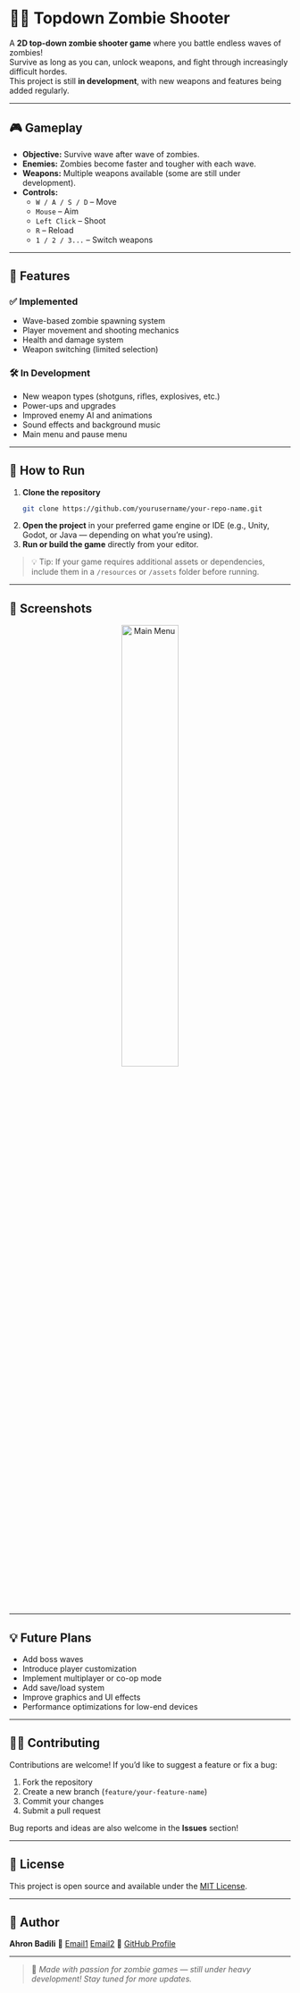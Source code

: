 
# 🧟‍♂️ Topdown Zombie Shooter

A **2D top-down zombie shooter game** where you battle endless waves of zombies!  
Survive as long as you can, unlock weapons, and fight through increasingly difficult hordes.  
This project is still **in development**, with new weapons and features being added regularly.

---

## 🎮 Gameplay

- **Objective:** Survive wave after wave of zombies.  
- **Enemies:** Zombies become faster and tougher with each wave.  
- **Weapons:** Multiple weapons available (some are still under development).  
- **Controls:**  
  - `W / A / S / D` – Move  
  - `Mouse` – Aim  
  - `Left Click` – Shoot  
  - `R` – Reload  
  - `1 / 2 / 3...` – Switch weapons  

---

## 🧰 Features

### ✅ Implemented
- Wave-based zombie spawning system  
- Player movement and shooting mechanics  
- Health and damage system  
- Weapon switching (limited selection)

### 🛠️ In Development
- New weapon types (shotguns, rifles, explosives, etc.)  
- Power-ups and upgrades  
- Improved enemy AI and animations  
- Sound effects and background music  
- Main menu and pause menu  

---

## 🚀 How to Run

1. **Clone the repository**
   ```bash
   git clone https://github.com/yourusername/your-repo-name.git


2. **Open the project** in your preferred game engine or IDE
   (e.g., Unity, Godot, or Java — depending on what you’re using).
3. **Run or build the game** directly from your editor.

> 💡 Tip: If your game requires additional assets or dependencies, include them in a `/resources` or `/assets` folder before running.

---

## 📸 Screenshots

<p align="center">
  <img src="assets/Screenshot1.png" alt="Main Menu" width="45%">
</p>

---

## 💡 Future Plans

* Add boss waves
* Introduce player customization
* Implement multiplayer or co-op mode
* Add save/load system
* Improve graphics and UI effects
* Performance optimizations for low-end devices

---

## 🧑‍💻 Contributing

Contributions are welcome!
If you’d like to suggest a feature or fix a bug:

1. Fork the repository
2. Create a new branch (`feature/your-feature-name`)
3. Commit your changes
4. Submit a pull request

Bug reports and ideas are also welcome in the **Issues** section!

---

## 📝 License

This project is open source and available under the [MIT License](LICENSE).

---

## 👤 Author

**Ahron Badili**
📧 [Email1](crapeling29@gmai.com)
    [Email2](ahron.badili@bisu.edu.ph)
🐙 [GitHub Profile](https://github.com/mo-rale)

---

> 🎯 *Made with passion for zombie games — still under heavy development! Stay tuned for more updates.*


